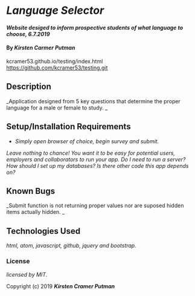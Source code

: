# _Language Selector_

#### _Website desiged to inform prospective students of what language to choose, 6.7.2019_

#### By _**Kirsten Carmer Putman**_
kcramer53.github.io/testing/index.html
https://github.com/kcramer53/testing.git

## Description

_Application designed from 5 key questions that determine the proper language for a male or female to study. _

## Setup/Installation Requirements

* _Simply open browser of choice, begin survey and submit._


_Leave nothing to chance! You want it to be easy for potential users, employers and collaborators to run your app. Do I need to run a server? How should I set up my databases? Is there other code this app depends on?_

## Known Bugs

_Submit function is not returning proper values nor are suposed hidden items actually hidden. _

## Technologies Used

_html, atom, javascript, github, jquery and bootstrap._

### License

*licensed by MIT.*

Copyright (c) 2019 **_Kirsten Cramer Putman_**
